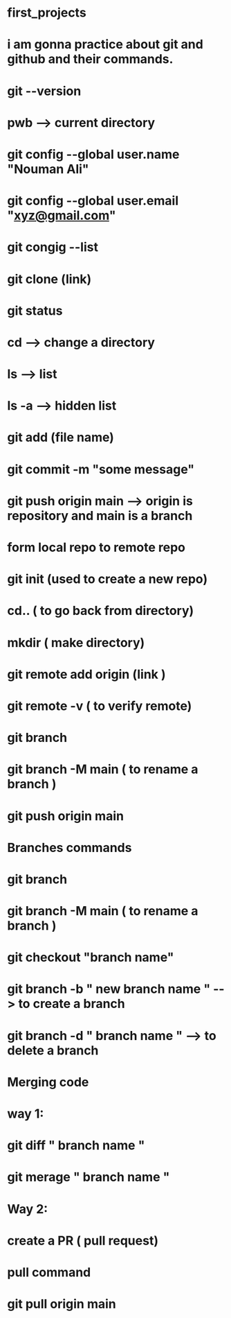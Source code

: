 # first_projects
# i am gonna practice about git and github and their commands.
# git --version
# pwb --> current directory
# git config --global user.name "Nouman Ali"
# git config --global user.email "xyz@gmail.com"
# git congig --list
# git clone (link)
# git status 
# cd --> change a directory
# ls --> list
# ls -a --> hidden list
# git add (file name)
# git commit -m "some message"
# git push origin main  --> origin is repository and main is a branch

# form local repo to remote repo
# git init (used to create a new repo)
# cd.. ( to go back from directory)
# mkdir ( make directory)
# git remote add origin (link )
# git remote -v ( to verify remote)
# git branch
# git branch -M main ( to rename a branch )
# git push origin main

# Branches commands
# git branch
# git branch -M main ( to rename a branch ) 
# git checkout "branch name"
# git branch -b " new branch name " --> to create a branch
# git branch -d " branch name " --> to delete a branch

# Merging code
# way 1:
# git diff " branch name "
# git merage " branch name "
# Way 2:
# create a PR ( pull request)

# pull command
# git pull origin main
